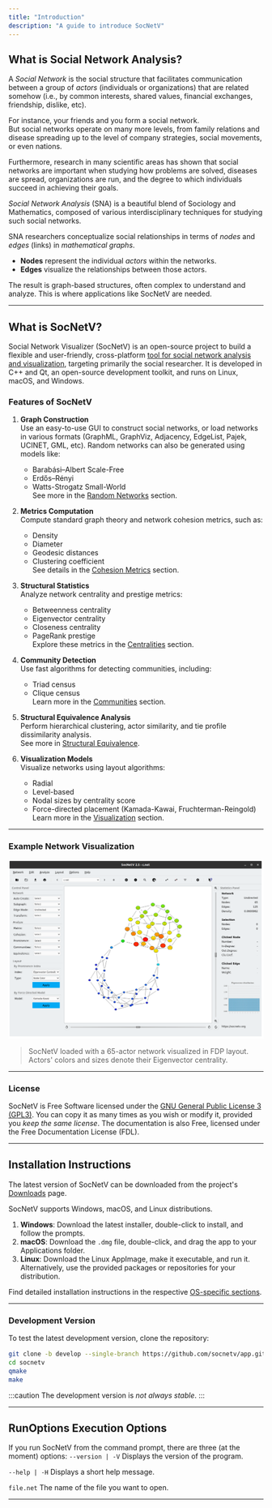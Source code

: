 ```yaml
---
title: "Introduction"
description: "A guide to introduce SocNetV"
---
```


## What is Social Network Analysis?

A _Social Network_ is the social structure that facilitates communication between a group of _actors_ (individuals or organizations) that are related somehow (i.e., by common interests, shared values, financial exchanges, friendship, dislike, etc).

For instance, your friends and you form a social network.  
But social networks operate on many more levels, from family relations and disease spreading up to the level of company strategies, social movements, or even nations.

Furthermore, research in many scientific areas has shown that social networks are important when studying how problems are solved, diseases are spread, organizations are run, and the degree to which individuals succeed in achieving their goals.

_Social Network Analysis_ (SNA) is a beautiful blend of Sociology and Mathematics, composed of various interdisciplinary techniques for studying such social networks.

SNA researchers conceptualize social relationships in terms of _nodes_ and _edges_ (links) in _mathematical graphs_.

- **Nodes** represent the individual _actors_ within the networks.
- **Edges** visualize the relationships between those actors.

The result is graph-based structures, often complex to understand and analyze. This is where applications like SocNetV are needed.

---

## What is SocNetV?

Social Network Visualizer (SocNetV) is an open-source project to build a flexible and user-friendly, cross-platform [tool for social network analysis and visualization](http://socnetv.org), targeting primarily the social researcher. It is developed in C++ and Qt, an open-source development toolkit, and runs on Linux, macOS, and Windows.

### Features of SocNetV

1. **Graph Construction**  
   Use an easy-to-use GUI to construct social networks, or load networks in various formats (GraphML, GraphViz, Adjacency, EdgeList, Pajek, UCINET, GML, etc). Random networks can also be generated using models like:
   - Barabási–Albert Scale-Free
   - Erdős–Rényi
   - Watts-Strogatz Small-World  
   See more in the [Random Networks](random-networks.mdx) section.

2. **Metrics Computation**  
   Compute standard graph theory and network cohesion metrics, such as:
   - Density
   - Diameter
   - Geodesic distances
   - Clustering coefficient  
   See details in the [Cohesion Metrics](cohesion-metrics.mdx) section.

3. **Structural Statistics**  
   Analyze network centrality and prestige metrics:
   - Betweenness centrality
   - Eigenvector centrality
   - Closeness centrality
   - PageRank prestige  
   Explore these metrics in the [Centralities](centralities.mdx) section.

4. **Community Detection**  
   Use fast algorithms for detecting communities, including:
   - Triad census
   - Clique census  
   Learn more in the [Communities](communities.mdx) section.

5. **Structural Equivalence Analysis**  
   Perform hierarchical clustering, actor similarity, and tie profile dissimilarity analysis.  
   See more in [Structural Equivalence](structural-equivalence.mdx).

6. **Visualization Models**  
   Visualize networks using layout algorithms:
   - Radial
   - Level-based
   - Nodal sizes by centrality score
   - Force-directed placement (Kamada-Kawai, Fruchterman-Reingold)  
   Learn more in the [Visualization](visualization.mdx) section.

---

### Example Network Visualization

![SocNetV loaded with a 65-actor network visualized in FDP layout. Actors' colors and sizes denote their Eigenvector centrality.](/data/uploads/screenshots/25/socnetv-25-actors-65-kamada-kawai-layout-eigenvector-centrality-size-color-distribution-chart.png)

> SocNetV loaded with a 65-actor network visualized in FDP layout. Actors' colors and sizes denote their Eigenvector centrality.

---

### License

SocNetV is Free Software licensed under the [GNU General Public License 3 (GPL3)](http://www.gnu.org/copyleft/gpl.html). You can copy it as many times as you wish or modify it, provided you _keep the same license_. The documentation is also Free, licensed under the Free Documentation License (FDL).

---

## Installation Instructions

The latest version of SocNetV can be downloaded from the project's [Downloads](http://socnetv.org/downloads) page.

SocNetV supports Windows, macOS, and Linux distributions.

1. **Windows**: Download the latest installer, double-click to install, and follow the prompts.
2. **macOS**: Download the `.dmg` file, double-click, and drag the app to your Applications folder.
3. **Linux**: Download the Linux AppImage, make it executable, and run it. Alternatively, use the provided packages or repositories for your distribution.

Find detailed installation instructions in the respective [OS-specific sections](downloads.mdx).

---

### Development Version

To test the latest development version, clone the repository:

```bash
git clone -b develop --single-branch https://github.com/socnetv/app.git socnetv
cd socnetv
qmake
make
```

:::caution
The development version is <em>not always stable</em>.
:::


----------------------

## RunOptions Execution Options


If you run SocNetV from the command prompt, there are three (at the moment) options:
`--version | -V`      Displays the version of the program.

`--help | -H` 	      Displays a short help message.

`file.net`	      The name of the file you want to open.


[homepage]: http://socnetv.org "http://socnetv.org"


------------------------


